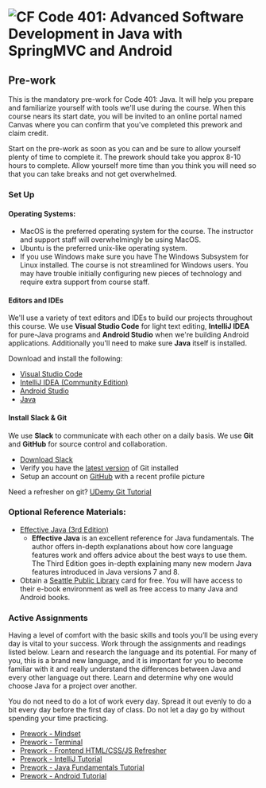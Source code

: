 # ![CF](http://i.imgur.com/7v5ASc8.png) Code 401: Advanced Software Development in Java with SpringMVC and Android

## Pre-work

This is the mandatory pre-work for Code 401: Java. It will help you prepare
and familiarize yourself with tools we'll use during the course.
When this course nears its start date, you will be invited to an online
portal named Canvas where you can confirm that you've completed this prework
and claim credit.

Start on the pre-work as soon as you can and be sure to allow yourself plenty
of time to complete it. The prework should take you approx 8-10 hours to
complete. Allow yourself more time than you think you will need so that you
can take breaks and not get overwhelmed.

### Set Up
#### Operating Systems:
* MacOS is the preferred operating system for the course. The instructor and
  support staff will overwhelmingly be using MacOS.
* Ubuntu is the preferred unix-like operating system. 
* If you use Windows make sure you have The Windows Subsystem for Linux
  installed. The course is not streamlined for Windows users. You may have
  trouble initially configuring new pieces of technology and require extra
  support from course staff.

#### Editors and IDEs
We'll use a variety of text editors and IDEs to build our projects throughout
this course. We use **Visual Studio Code** for light text editing, **IntelliJ
IDEA** for pure-Java programs and **Android Studio** when we're building Android
applications. Additionally you'll need to make sure **Java** itself is installed.

Download and install the following:

* [Visual Studio Code](https://code.visualstudio.com/)
* [IntelliJ IDEA (Community Edition)](https://www.jetbrains.com/idea/)
* [Android Studio](https://developer.android.com/studio/)
* [Java](https://java.com/en/download/manual.jsp)

	
#### Install Slack & Git
We use **Slack** to communicate with each other on a daily basis. We use **Git**
and **GitHub** for source control and collaboration.

* [Download Slack](https://slack.com/downloads/osx)
* Verify you have the [latest version](https://git-scm.com/downloads) of Git installed
* Setup an account on [GitHub](http://github.com) with a recent profile picture

Need a refresher on git? [UDemy Git Tutorial](https://blog.udemy.com/git-tutorial-a-comprehensive-guide/)

### Optional Reference Materials:
* [Effective Java (3rd Edition)](https://www.pearson.com/us/higher-education/program/Bloch-Effective-Java-3rd-Edition/PGM1763855.html) 
  * **Effective Java** is an excellent reference for Java fundamentals. The author
    offers in-depth explanations about how core language features work and
    offers advice about the best ways to use them. The Third Edition goes
    in-depth explaining many new modern Java features introduced in Java
    versions 7 and 8.
* Obtain a [Seattle Public Library](https://www.spl.org/) card for free. You
  will have access to their e-book environment as well as free access to many
  Java and Android books.

### Active Assignments
Having a level of comfort with the basic skills and tools you’ll be using
every day is vital to your success. Work through the assignments and readings
listed below. Learn and research the language and its potential. For many of
you, this is a brand new language, and it is important for you to become
familiar with it and really understand the differences between Java and every
other language out there. Learn and determine why one would choose Java for a
project over another.

You do not need to do a lot of work every day. Spread it out evenly to do a
bit every day before the first day of class. Do not let a day go by without
spending your time practicing.

* [Prework - Mindset](./00-prework-mindset.md) 
* [Prework - Terminal](./01-prework-terminal.md)
* [Prework - Frontend HTML/CSS/JS Refresher](./02-prework-frontend.md)
* [Prework - IntelliJ Tutorial](./03-prework-intellij.md)
* [Prework - Java Fundamentals Tutorial](./04-prework-java.md)
* [Prework - Android Tutorial](./05-prework-android.md)


